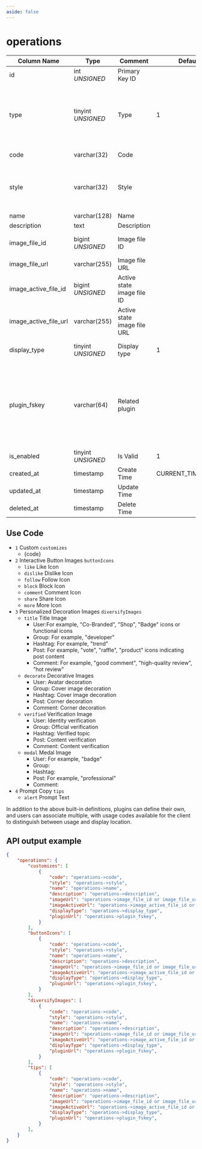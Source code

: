 ```yaml
---
aside: false
---
```


# operations

| Column Name | Type | Comment | Default | Null | Remark |
| --- | --- | --- | --- | --- | --- |
| id | int *UNSIGNED* | Primary Key ID |  | NO | Auto Increment |
| type | tinyint *UNSIGNED* | Type | 1 | NO | 1. Custom / 2. Interactive button image / 3. Badge icon / 4. Prompt copy |
| code | varchar(32) | Code |  | NO | Lowercase English only |
| style | varchar(32) | Style |  | NO | primary / secondary / success / danger / warning / info |
| name | varchar(128) | Name |  | YES | **Multilingual**  |
| description | text | Description |  | YES | **Multilingual** |
| image_file_id | bigint *UNSIGNED* | Image file ID |  | YES | Related field [files->id](../systems/files.md) |
| image_file_url | varchar(255) | Image file URL |  | YES |  |
| image_active_file_id | bigint *UNSIGNED* | Active state image file ID |  | YES | Related field [files->id](../systems/files.md) |
| image_active_file_url | varchar(255) | Active state image file URL |  | YES |  |
| display_type | tinyint *UNSIGNED* | Display type | 1 | NO | 1. Basic / 2. Function (plugin) |
| plugin_fskey | varchar(64) | Related plugin |  | NO | Related field [plugins->fskey](../plugins/plugins.md)<br>Created by which plugin, also the plugin page for functional purposes |
| is_enabled | tinyint *UNSIGNED* | Is Valid | 1 | NO | 0.Invalid / 1.Valid |
| created_at | timestamp | Create Time | CURRENT_TIMESTAMP | NO |  |
| updated_at | timestamp | Update Time |  | YES |  |
| deleted_at | timestamp | Delete Time |  | YES |  |

## Use Code

- `1` Custom `customizes`
    - {code}
- `2` Interactive Button Images `buttonIcons`
    - `like` Like Icon
    - `dislike` Dislike Icon
    - `follow` Follow Icon
    - `block` Block Icon
    - `comment` Comment Icon
    - `share` Share Icon
    - `more` More Icon
- `3` Personalized Decoration Images `diversifyImages`
    - `title` Title Image
        - User:For example, "Co-Branded", "Shop", "Badge" icons or functional icons
        - Group: For example, "developer"
        - Hashtag: For example, "trend"
        - Post: For example, "vote", "raffle", "product" icons indicating post content
        - Comment: For example, "good comment", "high-quality review", "hot review"
    - `decorate` Decorative Images
        - User: Avatar decoration
        - Group: Cover image decoration
        - Hashtag: Cover image decoration
        - Post: Corner decoration
        - Comment: Corner decoration
    - `verified` Verification Image
        - User: Identity verification
        - Group: Official verification
        - Hashtag: Verified topic
        - Post: Content verification
        - Comment: Content verification
    - `medal` Medal Image
        - User: For example, "badge"
        - Group:
        - Hashtag:
        - Post: For example, "professional"
        - Comment:
- `4` Prompt Copy `tips`
    - `alert` Prompt Text

In addition to the above built-in definitions, plugins can define their own, and users can associate multiple, with usage codes available for the client to distinguish between usage and display location.

## API output example

```json
{
    "operations": {
        "customizes": [
            {
                "code": "operations->code",
                "style": "operations->style",
                "name": "operations->name",
                "description": "operations->description",
                "imageUrl": "operations->image_file_id or image_file_url",
                "imageActiveUrl": "operations->image_active_file_id or image_active_file_url",
                "displayType": "operations->display_type",
                "pluginUrl": "operations->plugin_fskey",
            }
        ],
        "buttonIcons": [
            {
                "code": "operations->code",
                "style": "operations->style",
                "name": "operations->name",
                "description": "operations->description",
                "imageUrl": "operations->image_file_id or image_file_url",
                "imageActiveUrl": "operations->image_active_file_id or image_active_file_url",
                "displayType": "operations->display_type",
                "pluginUrl": "operations->plugin_fskey",
            }
        ],
        "diversifyImages": [
            {
                "code": "operations->code",
                "style": "operations->style",
                "name": "operations->name",
                "description": "operations->description",
                "imageUrl": "operations->image_file_id or image_file_url",
                "imageActiveUrl": "operations->image_active_file_id or image_active_file_url",
                "displayType": "operations->display_type",
                "pluginUrl": "operations->plugin_fskey",
            }
        ],
        "tips": [
            {
                "code": "operations->code",
                "style": "operations->style",
                "name": "operations->name",
                "description": "operations->description",
                "imageUrl": "operations->image_file_id or image_file_url",
                "imageActiveUrl": "operations->image_active_file_id or image_active_file_url",
                "displayType": "operations->display_type",
                "pluginUrl": "operations->plugin_fskey",
            }
        ],
    }
}
```
